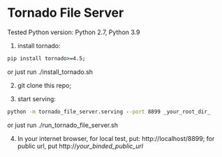 # Tornado File Server

Tested Python version: Python 2.7, Python 3.9

1. install tornado: 
```cmd
pip install tornado>=4.5;
```
or just run ./install_tornado.sh

2. git clone this repo;

3. start serving:
```cmd
python -m tornado_file_server.serving --port 8899 _your_root_dir_
```
or just run ./run_tornado_file_server.sh

4. In your internet browser, for local test, put: http://localhost/8899; for public url, put http://_your_binded_public_url_